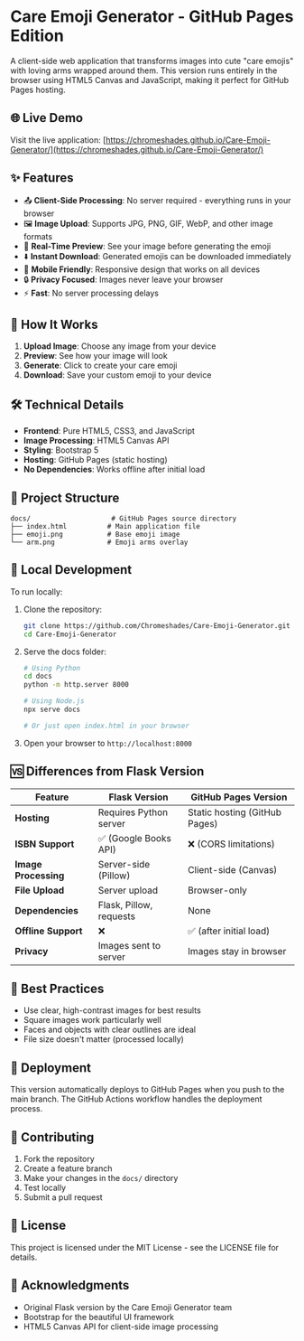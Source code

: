 # Care Emoji Generator - GitHub Pages Edition

A client-side web application that transforms images into cute "care emojis" with loving arms wrapped around them. This version runs entirely in the browser using HTML5 Canvas and JavaScript, making it perfect for GitHub Pages hosting.

## 🌐 Live Demo

Visit the live application: [https://chromeshades.github.io/Care-Emoji-Generator/](https://chromeshades.github.io/Care-Emoji-Generator/)

## ✨ Features

- 📤 **Client-Side Processing**: No server required - everything runs in your browser
- 🖼️ **Image Upload**: Supports JPG, PNG, GIF, WebP, and other image formats
- 🎨 **Real-Time Preview**: See your image before generating the emoji
- ⬇️ **Instant Download**: Generated emojis can be downloaded immediately
- 📱 **Mobile Friendly**: Responsive design that works on all devices
- 🔒 **Privacy Focused**: Images never leave your browser
- ⚡ **Fast**: No server processing delays

## 🚀 How It Works

1. **Upload Image**: Choose any image from your device
2. **Preview**: See how your image will look
3. **Generate**: Click to create your care emoji
4. **Download**: Save your custom emoji to your device

## 🛠️ Technical Details

- **Frontend**: Pure HTML5, CSS3, and JavaScript
- **Image Processing**: HTML5 Canvas API
- **Styling**: Bootstrap 5
- **Hosting**: GitHub Pages (static hosting)
- **No Dependencies**: Works offline after initial load

## 📁 Project Structure

```
docs/                    # GitHub Pages source directory
├── index.html          # Main application file
├── emoji.png           # Base emoji image
└── arm.png             # Emoji arms overlay
```

## 🔧 Local Development

To run locally:

1. Clone the repository:
   ```bash
   git clone https://github.com/Chromeshades/Care-Emoji-Generator.git
   cd Care-Emoji-Generator
   ```

2. Serve the docs folder:
   ```bash
   # Using Python
   cd docs
   python -m http.server 8000
   
   # Using Node.js
   npx serve docs
   
   # Or just open index.html in your browser
   ```

3. Open your browser to `http://localhost:8000`

## 🆚 Differences from Flask Version

| Feature | Flask Version | GitHub Pages Version |
|---------|--------------|---------------------|
| **Hosting** | Requires Python server | Static hosting (GitHub Pages) |
| **ISBN Support** | ✅ (Google Books API) | ❌ (CORS limitations) |
| **Image Processing** | Server-side (Pillow) | Client-side (Canvas) |
| **File Upload** | Server upload | Browser-only |
| **Dependencies** | Flask, Pillow, requests | None |
| **Offline Support** | ❌ | ✅ (after initial load) |
| **Privacy** | Images sent to server | Images stay in browser |

## 🎯 Best Practices

- Use clear, high-contrast images for best results
- Square images work particularly well
- Faces and objects with clear outlines are ideal
- File size doesn't matter (processed locally)

## 🔄 Deployment

This version automatically deploys to GitHub Pages when you push to the main branch. The GitHub Actions workflow handles the deployment process.

## 🤝 Contributing

1. Fork the repository
2. Create a feature branch
3. Make your changes in the `docs/` directory
4. Test locally
5. Submit a pull request

## 📝 License

This project is licensed under the MIT License - see the LICENSE file for details.

## 🙏 Acknowledgments

- Original Flask version by the Care Emoji Generator team
- Bootstrap for the beautiful UI framework
- HTML5 Canvas API for client-side image processing